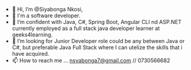 - 👋 Hi, I’m @Siyabonga Nkosi,
- 👀 I'm a software developer.
- 🌱 I’m confident with Java, C#, Spring Boot, Angular CLI nd ASP.NET currently employed as a full stack java developer learner at geeks4learning.
- 💞️ I’m looking for Junior Developer role could be any between Java or C#, but preferable Java Full Stack where I can utelize the skills that i have acquired.
- 📫 How to reach me ... nsyabonga7@gmail.com // 0730566682

<!---
SiyaNkosii/SiyaNkosii is a ✨ special ✨ repository because its `README.md` (this file) appears on your GitHub profile.
You can click the Preview link to take a look at your changes.
--->
